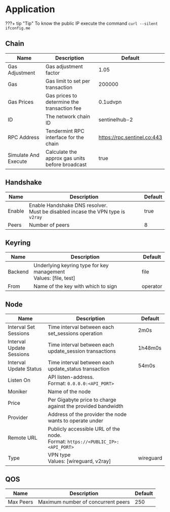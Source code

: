 # Application

???+ tip "Tip"
    To know the public IP execute the command `curl --silent ifconfig.me`

## Chain

| Name                 | Description                                     | Default                       |
| -------------------- | ----------------------------------------------- | ----------------------------- |
| Gas Adjustment       | Gas adjustment factor                           | 1.05                          |
| Gas                  | Gas limit to set per transaction                | 200000                        |
| Gas Prices           | Gas prices to determine the transaction fee     | 0.1udvpn                      |
| ID                   | The network chain ID                            | sentinelhub-2                 |
| RPC Address          | Tendermint RPC interface for the chain          | <https://rpc.sentinel.co:443> |
| Simulate And Execute | Calculate the approx gas units before broadcast | true                          |

## Handshake

| Name   | Description                                                                          | Default |
| ------ | ------------------------------------------------------------------------------------ | ------- |
| Enable | Enable Handshake DNS resolver. <br/> Must be disabled incase the VPN type is `v2ray` | true    |
| Peers  | Number of peers                                                                      | 8       |

## Keyring

| Name    | Description                                                           | Default  |
| ------- | --------------------------------------------------------------------- | -------- |
| Backend | Underlying keyring type for key management <br/> Values: [file, test] | file     |
| From    | Name of the key with which to sign                                    | operator |

## Node

| Name                     | Description                                                                         | Default   |
| ------------------------ | ----------------------------------------------------------------------------------- | --------- |
| Interval Set Sessions    | Time interval between each set_sessions operation                                   | 2m0s      |
| Interval Update Sessions | Time interval between each update_session transactions                              | 1h48m0s   |
| Interval Update Status   | Time interval between each update_status transaction                                | 54m0s     |
| Listen On                | API listen-address. <br/> Format: `0.0.0.0:<API_PORT>`                              |           |
| Moniker                  | Name of the node                                                                    |           |
| Price                    | Per Gigabyte price to charge against the provided bandwidth                         |           |
| Provider                 | Address of the provider the node wants to operate under                             |           |
| Remote URL               | Publicly accessible URL of the node. <br/> Format: `https://<PUBLIC_IP>:<API_PORT>` |           |
| Type                     | VPN type <br/> Values: [wireguard, v2ray]                                           | wireguard |

## QOS

| Name      | Description                        | Default |
| --------- | ---------------------------------- | ------- |
| Max Peers | Maximum number of concurrent peers | 250     |
